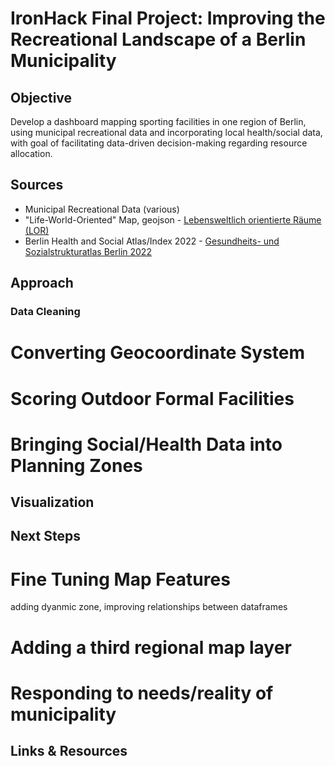 # IronHack Final Project: Improving the Recreational Landscape of a Berlin Municipality

## Objective
Develop a dashboard mapping sporting facilities in one region of Berlin, using municipal recreational data and incorporating local health/social data, with goal of facilitating data-driven decision-making regarding resource allocation.

## Sources
- Municipal Recreational Data (various)
- "Life-World-Oriented" Map, geojson - [Lebensweltlich orientierte Räume (LOR)](https://daten.odis-berlin.de/de/dataset/lor_planungsgraeume/)
- Berlin Health and Social Atlas/Index 2022 - [Gesundheits- und Sozialstrukturatlas Berlin 2022](https://daten.berlin.de/datensaetze/gesundheits-und-sozialstrukturatlas-berlin-2022-indexwerte-auf-ebene-der-prognoseräume)

## Approach
### Data Cleaning
# Converting  Geocoordinate System
# Scoring Outdoor Formal Facilities
# Bringing Social/Health Data into Planning Zones

## Visualization

## Next Steps
# Fine Tuning Map Features
adding dyanmic zone, improving relationships between dataframes
# Adding a third regional map layer
# Responding to needs/reality of municipality


## Links & Resources
